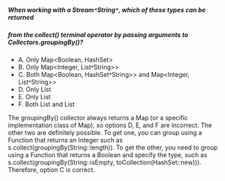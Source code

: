 ##### When working with a Stream˂String˃, which of these types can be returned
##### from the collect() terminal operator by passing arguments to Collectors.groupingBy()?
* A. Only Map<Boolean, HashSet<String>>
* B. Only Map<Integer, List˂String>>
* C. Both Map<Boolean, HashSet˂String>> and Map<Integer, List˂String>>
* D. Only List<Integer>
* E. Only List<String>
* F. Both List<Integer> and List<String>

The groupingBy() collector always returns a Map (or a specific implementation class of Map),
so options D, E, and F are incorrect. The other two are definitely possible.
To get one, you can group using a Function that returns an Integer
such as s.collect(groupingBy(String::length)). To get the other,
you need to group using a Function that returns a Boolean and specify the type,
such as s.collect(groupingBy(String::isEmpty, toCollection(HashSet::new))).
Therefore, option C is correct.